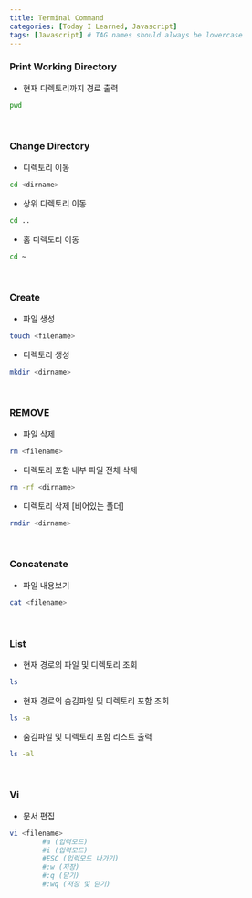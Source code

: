 ```yaml
---
title: Terminal Command
categories: [Today I Learned, Javascript]
tags: [Javascript] # TAG names should always be lowercase
---
```


### Print Working Directory

- 현재 디렉토리까지 경로 출력

```bash
pwd
```

<br>

### Change Directory

- 디렉토리 이동

```zsh
cd <dirname>
```

- 상위 디렉토리 이동

```zsh
cd ..
```

- 홈 디렉토리 이동

```zsh
cd ~
```

<br>

### Create

- 파일 생성

```zsh
touch <filename>
```

- 디렉토리 생성

```zsh
mkdir <dirname>
```

<br>

### REMOVE

- 파일 삭제

```zsh
rm <filename>
```

- 디렉토리 포함 내부 파일 전체 삭제

```zsh
rm -rf <dirname>
```

- 디렉토리 삭제 [비어있는 폴더]

```zsh
rmdir <dirname>
```

<br>

### Concatenate

- 파일 내용보기

```zsh
cat <filename>
```

<br>

### List

- 현재 경로의 파일 및 디렉토리 조회

```zsh
ls
```

- 현재 경로의 숨김파일 및 디렉토리 포함 조회

```zsh
ls -a
```

- 숨김파일 및 디렉토리 포함 리스트 출력

```zsh
ls -al
```

<br>

### Vi

- 문서 편집

```zsh
vi <filename>
        #a (입력모드)
        #i (입력모드)
        #ESC (입력모드 나가기)
        #:w (저장)
        #:q (닫기)
        #:wq (저장 및 닫기)
```
